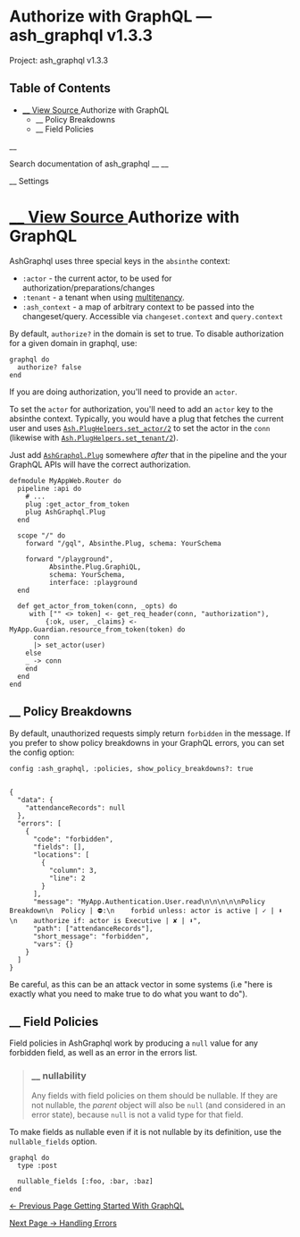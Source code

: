 # Authorize with GraphQL — ash_graphql v1.3.3

Project: ash_graphql v1.3.3

## Table of Contents

- [ __ View Source ](external_link) Authorize with GraphQL
  - __ Policy Breakdowns
  - __ Field Policies

__

Search documentation of ash_graphql __ __

__ Settings

#  [ __ View Source ](external_link) Authorize with GraphQL

AshGraphql uses three special keys in the `absinthe` context:

  * `:actor` \- the current actor, to be used for authorization/preparations/changes
  * `:tenant` \- a tenant when using [multitenancy](multitenancy.html).
  * `:ash_context` \- a map of arbitrary context to be passed into the changeset/query. Accessible via `changeset.context` and `query.context`



By default, `authorize?` in the domain is set to true. To disable authorization for a given domain in graphql, use:
    
    
    graphql do
      authorize? false
    end

If you are doing authorization, you'll need to provide an `actor`.

To set the `actor` for authorization, you'll need to add an `actor` key to the absinthe context. Typically, you would have a plug that fetches the current user and uses [`Ash.PlugHelpers.set_actor/2`](3.4.1/Ash.PlugHelpers.html#set_actor/2) to set the actor in the `conn` (likewise with [`Ash.PlugHelpers.set_tenant/2`](3.4.1/Ash.PlugHelpers.html#set_tenant/2)).

Just add [`AshGraphql.Plug`](external_link) somewhere _after_ that in the pipeline and the your GraphQL APIs will have the correct authorization.
    
    
    defmodule MyAppWeb.Router do
      pipeline :api do
        # ...
        plug :get_actor_from_token
        plug AshGraphql.Plug
      end
    
      scope "/" do
        forward "/gql", Absinthe.Plug, schema: YourSchema
    
        forward "/playground",
              Absinthe.Plug.GraphiQL,
              schema: YourSchema,
              interface: :playground
      end
    
      def get_actor_from_token(conn, _opts) do
         with ["" <> token] <- get_req_header(conn, "authorization"),
             {:ok, user, _claims} <- MyApp.Guardian.resource_from_token(token) do
          conn
          |> set_actor(user)
        else
        _ -> conn
        end
      end
    end

##  __ Policy Breakdowns

By default, unauthorized requests simply return `forbidden` in the message. If you prefer to show policy breakdowns in your GraphQL errors, you can set the config option:
    
    
    config :ash_graphql, :policies, show_policy_breakdowns?: true
    
    
    {
      "data": {
        "attendanceRecords": null
      },
      "errors": [
        {
          "code": "forbidden",
          "fields": [],
          "locations": [
            {
              "column": 3,
              "line": 2
            }
          ],
          "message": "MyApp.Authentication.User.read\n\n\n\n\nPolicy Breakdown\n  Policy | ⛔:\n    forbid unless: actor is active | ✓ | ⬇    \n    authorize if: actor is Executive | ✘ | ⬇",
          "path": ["attendanceRecords"],
          "short_message": "forbidden",
          "vars": {}
        }
      ]
    }

Be careful, as this can be an attack vector in some systems (i.e "here is exactly what you need to make true to do what you want to do").

##  __ Field Policies

Field policies in AshGraphql work by producing a `null` value for any forbidden field, as well as an error in the errors list.

> ###  __ nullability
> 
> Any fields with field policies on them should be nullable. If they are not nullable, the _parent_ object will also be `null` (and considered in an error state), because `null` is not a valid type for that field.

To make fields as nullable even if it is not nullable by its definition, use the `nullable_fields` option.
    
    
    graphql do
      type :post
    
      nullable_fields [:foo, :bar, :baz]
    end

[ ← Previous Page  Getting Started With GraphQL  ](external_link)

[ Next Page →  Handling Errors  ](external_link)
